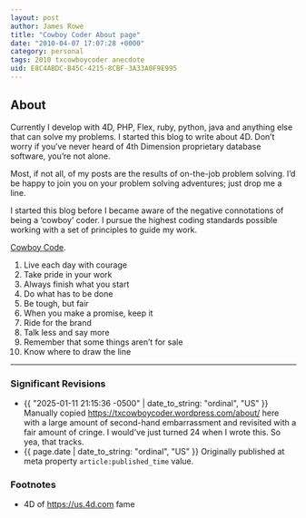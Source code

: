 ```yaml
---
layout: post
author: James Rowe
title: "Cowboy Coder About page"
date: "2010-04-07 17:07:28 +0000"
category: personal
tags: 2010 txcowboycoder anecdote
uid: E8C4ABDC-B45C-4215-8CBF-3A33A0F9E995
---
```


## About

Currently I develop with 4D, PHP, Flex, ruby, python, java and anything else that can solve my problems. I started this blog to write about 4D. Don’t worry if you’ve never heard of 4th Dimension proprietary database software, you’re not alone.

Most, if not all, of my posts are the results of on-the-job problem solving. I’d be happy to join you on your problem solving adventures; just drop me a line.

I started this blog before I became aware of the negative connotations of being a ‘cowboy’ coder. I pursue the highest coding standards possible working with a set of principles to guide my work.

[Cowboy Code](https://web.archive.org/web/20110808171244/https://www.cowboyethics.org/TenPrinciples.php).

1. Live each day with courage
2. Take pride in your work
3. Always finish what you start
4. Do what has to be done
5. Be tough, but fair
6. When you make a promise, keep it
7. Ride for the brand
8. Talk less and say more
9. Remember that some things aren’t for sale
10. Know where to draw the line

---

### Significant Revisions

- {{ "2025-01-11 21:15:36 -0500" | date_to_string: "ordinal", "US" }} Manually copied <https://txcowboycoder.wordpress.com/about/> here with a large amount of second-hand embarrassment and revisited with a fair amount of cringe. I would've just turned 24 when I wrote this. So yea, that tracks.
- {{ page.date | date_to_string: "ordinal", "US" }} Originally published at meta property `article:published_time` value.

### Footnotes

- 4D of <https://us.4d.com> fame